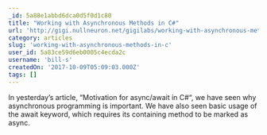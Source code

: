 ```yaml
---
_id: 5a88e1abbd6dca0d5f0d1c80
title: "Working with Asynchronous Methods in C#"
url: 'http://gigi.nullneuron.net/gigilabs/working-with-asynchronous-methods-in-c/'
category: articles
slug: 'working-with-asynchronous-methods-in-c'
user_id: 5a83ce59d6eb0005c4ecda2c
username: 'bill-s'
createdOn: '2017-10-09T05:09:03.000Z'
tags: []
---
```


In yesterday’s article, “Motivation for async/await in C#“, we have seen why asynchronous programming is important. We have also seen basic usage of the await keyword, which requires its containing method to be marked as async.

